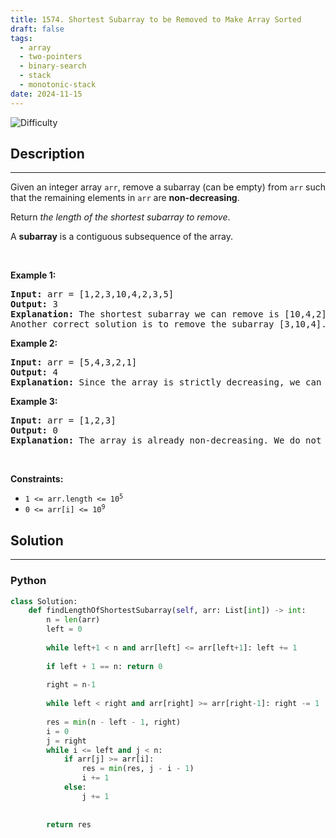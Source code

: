 ```yaml
---
title: 1574. Shortest Subarray to be Removed to Make Array Sorted
draft: false
tags: 
  - array
  - two-pointers
  - binary-search
  - stack
  - monotonic-stack
date: 2024-11-15
---
```


![Difficulty](https://img.shields.io/badge/Difficulty-Medium-blue.svg)

## Description

---
<p>Given an integer array <code>arr</code>, remove a subarray (can be empty) from <code>arr</code> such that the remaining elements in <code>arr</code> are <strong>non-decreasing</strong>.</p>

<p>Return <em>the length of the shortest subarray to remove</em>.</p>

<p>A <strong>subarray</strong> is a contiguous subsequence of the array.</p>

<p>&nbsp;</p>
<p><strong class="example">Example 1:</strong></p>

<pre>
<strong>Input:</strong> arr = [1,2,3,10,4,2,3,5]
<strong>Output:</strong> 3
<strong>Explanation:</strong> The shortest subarray we can remove is [10,4,2] of length 3. The remaining elements after that will be [1,2,3,3,5] which are sorted.
Another correct solution is to remove the subarray [3,10,4].
</pre>

<p><strong class="example">Example 2:</strong></p>

<pre>
<strong>Input:</strong> arr = [5,4,3,2,1]
<strong>Output:</strong> 4
<strong>Explanation:</strong> Since the array is strictly decreasing, we can only keep a single element. Therefore we need to remove a subarray of length 4, either [5,4,3,2] or [4,3,2,1].
</pre>

<p><strong class="example">Example 3:</strong></p>

<pre>
<strong>Input:</strong> arr = [1,2,3]
<strong>Output:</strong> 0
<strong>Explanation:</strong> The array is already non-decreasing. We do not need to remove any elements.
</pre>

<p>&nbsp;</p>
<p><strong>Constraints:</strong></p>

<ul>
	<li><code>1 &lt;= arr.length &lt;= 10<sup>5</sup></code></li>
	<li><code>0 &lt;= arr[i] &lt;= 10<sup>9</sup></code></li>
</ul>


## Solution

---
### Python
``` py title='shortest-subarray-to-be-removed-to-make-array-sorted'
class Solution:
    def findLengthOfShortestSubarray(self, arr: List[int]) -> int:
        n = len(arr)
        left = 0
        
        while left+1 < n and arr[left] <= arr[left+1]: left += 1
            
        if left + 1 == n: return 0
        
        right = n-1
        
        while left < right and arr[right] >= arr[right-1]: right -= 1
        
        res = min(n - left - 1, right)
        i = 0
        j = right
        while i <= left and j < n:
            if arr[j] >= arr[i]:
                res = min(res, j - i - 1)
                i += 1
            else:
                j += 1
            
        
        return res 

```


